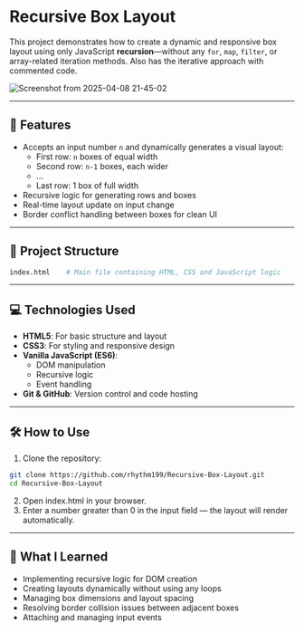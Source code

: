 # Recursive Box Layout

This project demonstrates how to create a dynamic and responsive box layout using only JavaScript **recursion**—without any `for`, `map`, `filter`, or array-related iteration methods. Also has the iterative approach with commented code.

![Screenshot from 2025-04-08 21-45-02](https://github.com/user-attachments/assets/bafe1375-cee7-498a-a2f1-78a8bfd6c0f0)

---

## 🔧 Features

- Accepts an input number `n` and dynamically generates a visual layout:
  - First row: `n` boxes of equal width
  - Second row: `n-1` boxes, each wider
  - ...
  - Last row: 1 box of full width
- Recursive logic for generating rows and boxes
- Real-time layout update on input change
- Border conflict handling between boxes for clean UI

---

## 📂 Project Structure

```bash
index.html    # Main file containing HTML, CSS and JavaScript logic
```

---
## 💻 Technologies Used

- **HTML5**: For basic structure and layout
- **CSS3**: For styling and responsive design
- **Vanilla JavaScript (ES6)**:
  - DOM manipulation
  - Recursive logic
  - Event handling
- **Git & GitHub**: Version control and code hosting

---

## 🛠️ How to Use
1. Clone the repository:
```bash
git clone https://github.com/rhythm199/Recursive-Box-Layout.git
cd Recursive-Box-Layout
```
2. Open index.html in your browser.
3. Enter a number greater than 0 in the input field — the layout will render automatically.

---
## 📘 What I Learned
* Implementing recursive logic for DOM creation
* Creating layouts dynamically without using any loops
* Managing box dimensions and layout spacing
* Resolving border collision issues between adjacent boxes
* Attaching and managing input events

